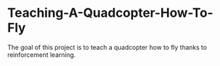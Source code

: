 # Teaching-A-Quadcopter-How-To-Fly
The goal of this project is to teach a quadcopter how to fly thanks to reinforcement learning.
